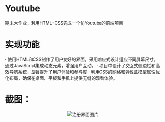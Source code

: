 # Youtube  
期末大作业，利用HTML+CSS完成一个仿Youtube的前端项目  
# 实现功能  
· 使用HTML和CSS制作了用户友好的界面，采用响应式设计适应不同屏幕尺寸。通过JavaScript集成动态元素，增强用户互动。
· 项目中设计了交互式侧边栏和高效导航系统，显著提升了用户体验和参与度
· 利用CSS的网格和弹性盒模型属性优化布局，确保在桌面、平板和手机上提供无缝的观看体验。
# 截图：
<div align="center">
  <img src=https://github.com/DontHeartMeGirl/images_for_README/blob/main/images/youtube2.png alt="注册界面图片" >
</div>
